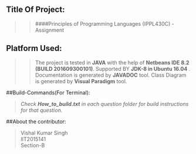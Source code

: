 ## Title Of Project:
>>####Principles of Programming Languages (IPPL430C) - Assignment

## Platform Used:
>>The project is tested in <b>JAVA </b> with the help of 
<b>Netbeans IDE 8.2 (BUILD 201609300101)</b>.
Supported BY <b>JDK-8 in Ubuntu 16.04</b> .
Documentation is generated by <b>JAVADOC</b> tool.
Class Diagram is generated by <b>Visual Paradigm</b> tool.

##Build-Commands(For Terminal):
><i>Check <b>How_to_build.txt</b> in each question folder for build instructions for that question.</i>

##About the contributor:
>Vishal Kumar Singh</br>
>IIT2015141</br>
>Section-B</br>
